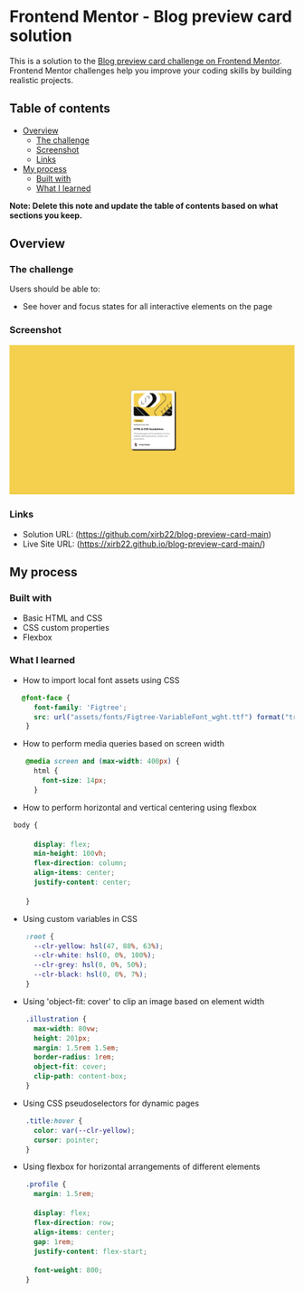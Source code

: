 # Frontend Mentor - Blog preview card solution

This is a solution to the [Blog preview card challenge on Frontend Mentor](https://www.frontendmentor.io/challenges/blog-preview-card-ckPaj01IcS). Frontend Mentor challenges help you improve your coding skills by building realistic projects. 

## Table of contents

- [Overview](#overview)
  - [The challenge](#the-challenge)
  - [Screenshot](#screenshot)
  - [Links](#links)
- [My process](#my-process)
  - [Built with](#built-with)
  - [What I learned](#what-i-learned)

**Note: Delete this note and update the table of contents based on what sections you keep.**

## Overview

### The challenge

Users should be able to:

- See hover and focus states for all interactive elements on the page

### Screenshot

![](./screenshot.jpg)

### Links

- Solution URL: (https://github.com/xirb22/blog-preview-card-main)
- Live Site URL: (https://xirb22.github.io/blog-preview-card-main/)

## My process

### Built with

- Basic HTML and CSS
- CSS custom properties
- Flexbox


### What I learned

- How to import local font assets using CSS
```css
   @font-face {
      font-family: 'Figtree';
      src: url("assets/fonts/Figtree-VariableFont_wght.ttf") format("truetype");
    }
```

- How to perform media queries based on screen width
```css
    @media screen and (max-width: 400px) {
      html {
        font-size: 14px;
      }
```

- How to perform horizontal and vertical centering using flexbox
```css
 body {

      display: flex;
      min-height: 100vh;
      flex-direction: column;
      align-items: center;
      justify-content: center;

    }
```

- Using custom variables in CSS
```css
    :root {
      --clr-yellow: hsl(47, 88%, 63%);
      --clr-white: hsl(0, 0%, 100%);
      --clr-grey: hsl(0, 0%, 50%);
      --clr-black: hsl(0, 0%, 7%);
    }
```

- Using 'object-fit: cover' to clip an image based on element width
```css
    .illustration {
      max-width: 80vw;
      height: 201px;
      margin: 1.5rem 1.5em;
      border-radius: 1rem;
      object-fit: cover;
      clip-path: content-box;
    }
```
- Using CSS pseudoselectors for dynamic pages
```css
    .title:hover {
      color: var(--clr-yellow);
      cursor: pointer;
    }
```

- Using flexbox for horizontal arrangements of different elements
```css
    .profile {
      margin: 1.5rem;

      display: flex;
      flex-direction: row;
      align-items: center;
      gap: 1rem;
      justify-content: flex-start;

      font-weight: 800;
    }
```
